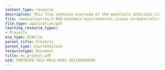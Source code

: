 ```yaml
---
content_type: resource
description: This file contains overview of the materials selection class project.
file: /media/courses/3-080-economic-environmental-issues-in-materials-selection-fall-2005/5087624bfa2180cb04011611dd42d50d_ms_project.pdf
file_type: application/pdf
learning_resource_types:
- Projects
ocw_type: OCWFile
parent_title: Projects
parent_type: CourseSection
resourcetype: Document
title: ms_project.pdf
uid: 5087624b-fa21-80cb-0401-1611dd42d50d
---
```

